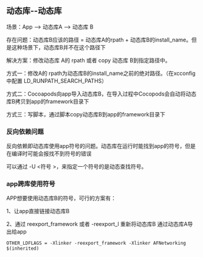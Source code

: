 ## 动态库--动态库

场景：App --> 动态库A --> 动态库 B

存在问题：动态库B应该的路径 = 动态库A的rpath + 动态库B的install_name。但是这种场景下，动态库B并不在这个路径下

解决方案：修改动态库 A的 rpath 或者 copy 动态库 B到指定路径中。

方式一：修改A的 rpath为动态库B的install_name之前的绝对路径。（在xcconfig中配置 LD_RUNPATH_SEARCH_PATHS）

方式二：Cocoapods向app导入动态库B，在导入过程中Cocopods会自动将动态库B拷贝到app的framework目录下

方式三：写脚本，通过脚本copy动态库B到app的framework目录下

### 反向依赖问题

反向依赖即动态库使用app符号的问题。动态库在运行时能找到app的符号，但是在编译时可能会报找不到符号的错误

可以通过 -U <符号 >，来指定⼀个符号的是动态查找符号。

### app跨库使用符号

APP想要使用动态库B的符号，可行的方案有：

1、让app直接链接动态库B

2、通过 reexport_framework 或者 -reexport_l 重新将动态库B 通过动态库A导出给app

```
OTHER_LDFLAGS = -Xlinker -reexport_framework -Xlinker AFNetworking $(inherited) 
```





